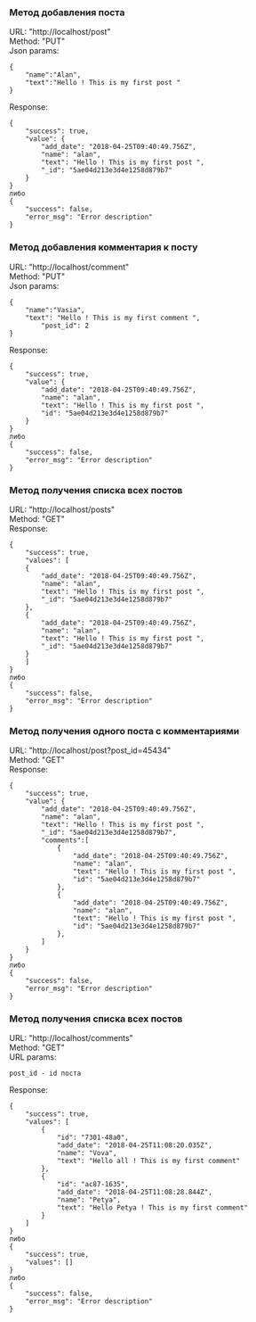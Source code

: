 ### Метод добавления поста

URL: "http://localhost/post" <br />
Method: "PUT" <br />
Json params: 
```
{
	"name":"Alan",
	"text":"Hello ! This is my first post "
}
```
Response: 
```
{
    "success": true,
    "value": {
        "add_date": "2018-04-25T09:40:49.756Z",
        "name": "alan",
        "text": "Hello ! This is my first post ",
        "_id": "5ae04d213e3d4e1258d879b7"
    }
}
либо
{
    "success": false,
    "error_msg": "Error description"
}
```


### Метод добавления комментария к посту

URL: "http://localhost/comment"<br />
Method: "PUT"<br />
Json params: 
```
{
	"name":"Vasia",
	"text": "Hello ! This is my first comment ",
    	"post_id": 2
}
```
Response: 
```
{
    "success": true,
    "value": {
        "add_date": "2018-04-25T09:40:49.756Z",
        "name": "alan",
        "text": "Hello ! This is my first post ",
        "id": "5ae04d213e3d4e1258d879b7"
    }
}
либо
{
    "success": false,
    "error_msg": "Error description"
}
```



### Метод получения списка всех постов

URL: "http://localhost/posts"<br />
Method: "GET"<br />
Response: 
```
{
    "success": true,
    "values": [
    {
        "add_date": "2018-04-25T09:40:49.756Z",
        "name": "alan",
        "text": "Hello ! This is my first post ",
        "_id": "5ae04d213e3d4e1258d879b7"
    },
    {
        "add_date": "2018-04-25T09:40:49.756Z",
        "name": "alan",
        "text": "Hello ! This is my first post ",
        "_id": "5ae04d213e3d4e1258d879b7"
    }    
    ]
}
либо
{
    "success": false,
    "error_msg": "Error description"
}
```

### Метод получения одного поста с комментариями

URL: "http://localhost/post?post_id=45434"<br />
Method: "GET"<br />
Response: 
```
{
    "success": true,
    "value": {
        "add_date": "2018-04-25T09:40:49.756Z",
        "name": "alan",
        "text": "Hello ! This is my first post ",
        "_id": "5ae04d213e3d4e1258d879b7",
        "comments":[
            {
                "add_date": "2018-04-25T09:40:49.756Z",
                "name": "alan",
                "text": "Hello ! This is my first post ",
                "id": "5ae04d213e3d4e1258d879b7"
            },
            {
                "add_date": "2018-04-25T09:40:49.756Z",
                "name": "alan",
                "text": "Hello ! This is my first post ",
                "id": "5ae04d213e3d4e1258d879b7"
            },
        ]
    }    
}
либо
{
    "success": false,
    "error_msg": "Error description"
}
```


### Метод получения списка всех постов
URL: "http://localhost/comments"<br />
Method: "GET"<br />
URL params: 
```
post_id - id поста
```
Response: 
```
{
    "success": true,
    "values": [
        {
            "id": "7301-48a0",
            "add_date": "2018-04-25T11:08:20.035Z",
            "name": "Vova",
            "text": "Hello all ! This is my first comment"
        },
        {
            "id": "ac87-1635",
            "add_date": "2018-04-25T11:08:28.844Z",
            "name": "Petya",
            "text": "Hello Petya ! This is my first comment"
        }
    ]
}
либо
{
    "success": true,
    "values": []
}
либо
{
    "success": false,
    "error_msg": "Error description"
}
```
